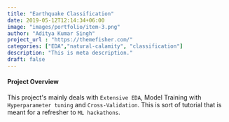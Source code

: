 ```yaml
---
title: "Earthquake Classification"
date: 2019-05-12T12:14:34+06:00
image: "images/portfolio/item-3.png"
author: "Aditya Kumar Singh"
project_url : "https://themefisher.com/"
categories: ["EDA","natural-calamity", "classification"]
description: "This is meta description."
draft: false
---
```


#### Project Overview

This project's mainly deals with `Extensive EDA`, Model Training with `Hyperparameter tuning` and `Cross-Validation`. This is sort of tutorial that is meant for a refresher to `ML hackathons`.
